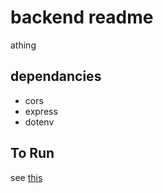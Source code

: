 # backend readme

athing

## dependancies

- cors
- express
- dotenv

## To Run

see [this](../README.md#availiable-scripts)